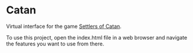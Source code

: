 # Catan
Virtual interface for the game [Settlers of Catan](https://www.catan.com/).

To use this project, open the index.html file in a web browser and navigate the features you want to use from there.
